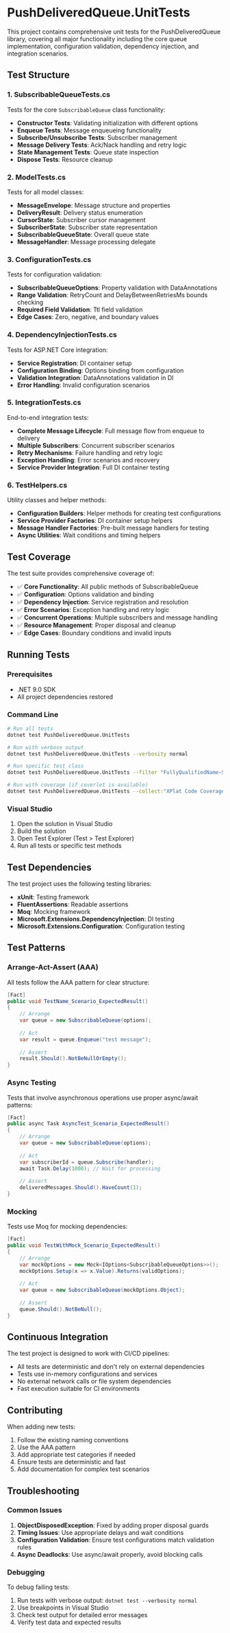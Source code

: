 # PushDeliveredQueue.UnitTests

This project contains comprehensive unit tests for the PushDeliveredQueue library, covering all major functionality including the core queue implementation, configuration validation, dependency injection, and integration scenarios.

## Test Structure

### 1. SubscribableQueueTests.cs
Tests for the core `SubscribableQueue` class functionality:

- **Constructor Tests**: Validating initialization with different options
- **Enqueue Tests**: Message enqueueing functionality
- **Subscribe/Unsubscribe Tests**: Subscriber management
- **Message Delivery Tests**: Ack/Nack handling and retry logic
- **State Management Tests**: Queue state inspection
- **Dispose Tests**: Resource cleanup

### 2. ModelTests.cs
Tests for all model classes:

- **MessageEnvelope**: Message structure and properties
- **DeliveryResult**: Delivery status enumeration
- **CursorState**: Subscriber cursor management
- **SubscriberState**: Subscriber state representation
- **SubscribableQueueState**: Overall queue state
- **MessageHandler**: Message processing delegate

### 3. ConfigurationTests.cs
Tests for configuration validation:

- **SubscribableQueueOptions**: Property validation with DataAnnotations
- **Range Validation**: RetryCount and DelayBetweenRetriesMs bounds checking
- **Required Field Validation**: Ttl field validation
- **Edge Cases**: Zero, negative, and boundary values

### 4. DependencyInjectionTests.cs
Tests for ASP.NET Core integration:

- **Service Registration**: DI container setup
- **Configuration Binding**: Options binding from configuration
- **Validation Integration**: DataAnnotations validation in DI
- **Error Handling**: Invalid configuration scenarios

### 5. IntegrationTests.cs
End-to-end integration tests:

- **Complete Message Lifecycle**: Full message flow from enqueue to delivery
- **Multiple Subscribers**: Concurrent subscriber scenarios
- **Retry Mechanisms**: Failure handling and retry logic
- **Exception Handling**: Error scenarios and recovery
- **Service Provider Integration**: Full DI container testing

### 6. TestHelpers.cs
Utility classes and helper methods:

- **Configuration Builders**: Helper methods for creating test configurations
- **Service Provider Factories**: DI container setup helpers
- **Message Handler Factories**: Pre-built message handlers for testing
- **Async Utilities**: Wait conditions and timing helpers

## Test Coverage

The test suite provides comprehensive coverage of:

- ✅ **Core Functionality**: All public methods of SubscribableQueue
- ✅ **Configuration**: Options validation and binding
- ✅ **Dependency Injection**: Service registration and resolution
- ✅ **Error Scenarios**: Exception handling and retry logic
- ✅ **Concurrent Operations**: Multiple subscribers and message handling
- ✅ **Resource Management**: Proper disposal and cleanup
- ✅ **Edge Cases**: Boundary conditions and invalid inputs

## Running Tests

### Prerequisites
- .NET 9.0 SDK
- All project dependencies restored

### Command Line
```bash
# Run all tests
dotnet test PushDeliveredQueue.UnitTests

# Run with verbose output
dotnet test PushDeliveredQueue.UnitTests --verbosity normal

# Run specific test class
dotnet test PushDeliveredQueue.UnitTests --filter "FullyQualifiedName~SubscribableQueueTests"

# Run with coverage (if coverlet is available)
dotnet test PushDeliveredQueue.UnitTests --collect:"XPlat Code Coverage"
```

### Visual Studio
1. Open the solution in Visual Studio
2. Build the solution
3. Open Test Explorer (Test > Test Explorer)
4. Run all tests or specific test methods

## Test Dependencies

The test project uses the following testing libraries:

- **xUnit**: Testing framework
- **FluentAssertions**: Readable assertions
- **Moq**: Mocking framework
- **Microsoft.Extensions.DependencyInjection**: DI testing
- **Microsoft.Extensions.Configuration**: Configuration testing

## Test Patterns

### Arrange-Act-Assert (AAA)
All tests follow the AAA pattern for clear structure:

```csharp
[Fact]
public void TestName_Scenario_ExpectedResult()
{
    // Arrange
    var queue = new SubscribableQueue(options);
    
    // Act
    var result = queue.Enqueue("test message");
    
    // Assert
    result.Should().NotBeNullOrEmpty();
}
```

### Async Testing
Tests that involve asynchronous operations use proper async/await patterns:

```csharp
[Fact]
public async Task AsyncTest_Scenario_ExpectedResult()
{
    // Arrange
    var queue = new SubscribableQueue(options);
    
    // Act
    var subscriberId = queue.Subscribe(handler);
    await Task.Delay(1000); // Wait for processing
    
    // Assert
    deliveredMessages.Should().HaveCount(1);
}
```

### Mocking
Tests use Moq for mocking dependencies:

```csharp
[Fact]
public void TestWithMock_Scenario_ExpectedResult()
{
    // Arrange
    var mockOptions = new Mock<IOptions<SubscribableQueueOptions>>();
    mockOptions.Setup(x => x.Value).Returns(validOptions);
    
    // Act
    var queue = new SubscribableQueue(mockOptions.Object);
    
    // Assert
    queue.Should().NotBeNull();
}
```

## Continuous Integration

The test project is designed to work with CI/CD pipelines:

- All tests are deterministic and don't rely on external dependencies
- Tests use in-memory configurations and services
- No external network calls or file system dependencies
- Fast execution suitable for CI environments

## Contributing

When adding new tests:

1. Follow the existing naming conventions
2. Use the AAA pattern
3. Add appropriate test categories if needed
4. Ensure tests are deterministic and fast
5. Add documentation for complex test scenarios

## Troubleshooting

### Common Issues

1. **ObjectDisposedException**: Fixed by adding proper disposal guards
2. **Timing Issues**: Use appropriate delays and wait conditions
3. **Configuration Validation**: Ensure test configurations match validation rules
4. **Async Deadlocks**: Use async/await properly, avoid blocking calls

### Debugging

To debug failing tests:

1. Run tests with verbose output: `dotnet test --verbosity normal`
2. Use breakpoints in Visual Studio
3. Check test output for detailed error messages
4. Verify test data and expected results
